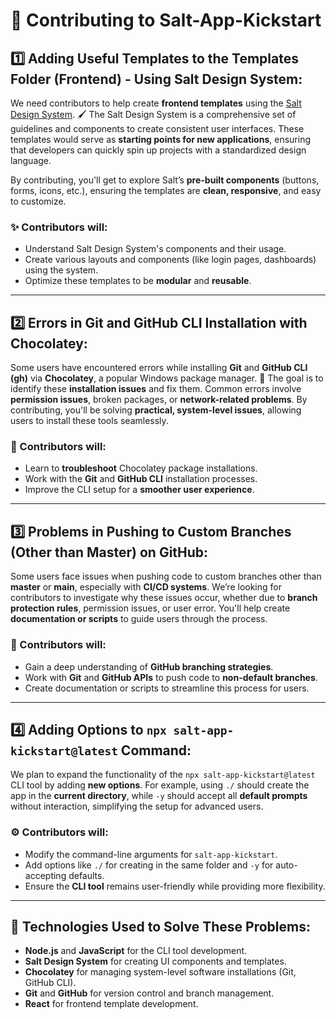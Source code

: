 # 🚀 Contributing to Salt-App-Kickstart

## 1️⃣ Adding Useful Templates to the Templates Folder (Frontend) - Using Salt Design System:

We need contributors to help create **frontend templates** using the [Salt Design System](https://www.saltdesignsystem.com/salt/index). 🖌️ The Salt Design System is a comprehensive set of guidelines and components to create consistent user interfaces. These templates would serve as **starting points for new applications**, ensuring that developers can quickly spin up projects with a standardized design language.

By contributing, you'll get to explore Salt’s **pre-built components** (buttons, forms, icons, etc.), ensuring the templates are **clean, responsive**, and easy to customize.

### ✨ Contributors will:
- Understand Salt Design System's components and their usage.
- Create various layouts and components (like login pages, dashboards) using the system.
- Optimize these templates to be **modular** and **reusable**.

---

## 2️⃣ Errors in Git and GitHub CLI Installation with Chocolatey:

Some users have encountered errors while installing **Git** and **GitHub CLI (gh)** via **Chocolatey**, a popular Windows package manager. 🍫 The goal is to identify these **installation issues** and fix them. Common errors involve **permission issues**, broken packages, or **network-related problems**. By contributing, you'll be solving **practical, system-level issues**, allowing users to install these tools seamlessly.

### 🔧 Contributors will:
- Learn to **troubleshoot** Chocolatey package installations.
- Work with the **Git** and **GitHub CLI** installation processes.
- Improve the CLI setup for a **smoother user experience**.

---

## 3️⃣ Problems in Pushing to Custom Branches (Other than Master) on GitHub:

Some users face issues when pushing code to custom branches other than **master** or **main**, especially with **CI/CD systems**. We’re looking for contributors to investigate why these issues occur, whether due to **branch protection rules**, permission issues, or user error. You'll help create **documentation or scripts** to guide users through the process.

### 📂 Contributors will:
- Gain a deep understanding of **GitHub branching strategies**.
- Work with **Git** and **GitHub APIs** to push code to **non-default branches**.
- Create documentation or scripts to streamline this process for users.

---

## 4️⃣ Adding Options to `npx salt-app-kickstart@latest` Command:

We plan to expand the functionality of the `npx salt-app-kickstart@latest` CLI tool by adding **new options**. For example, using `./` should create the app in the **current directory**, while `-y` should accept all **default prompts** without interaction, simplifying the setup for advanced users.

### ⚙️ Contributors will:
- Modify the command-line arguments for `salt-app-kickstart`.
- Add options like `./` for creating in the same folder and `-y` for auto-accepting defaults.
- Ensure the **CLI tool** remains user-friendly while providing more flexibility.

---

## 🔧 Technologies Used to Solve These Problems:
- **Node.js** and **JavaScript** for the CLI tool development.
- **Salt Design System** for creating UI components and templates.
- **Chocolatey** for managing system-level software installations (Git, GitHub CLI).
- **Git** and **GitHub** for version control and branch management.
- **React** for frontend template development.
